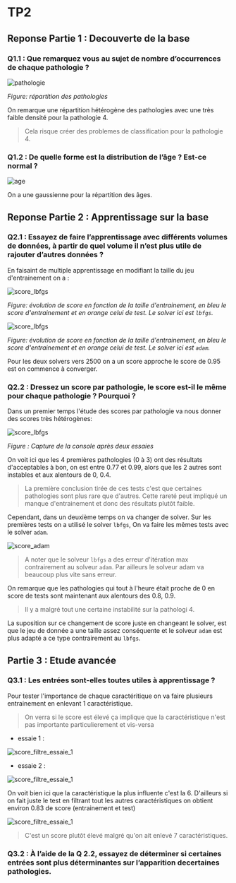 # TP2

## __Reponse Partie 1__ : Decouverte de la base


### __Q1.1__ : Que remarquez vous au sujet de nombre d’occurrences de chaque pathologie ?


 ![pathologie](https://raw.githubusercontent.com/Harcameur/ia_ensam/main/src/tp2/ressources/répartition_pathologie.png)

_Figure: répartition des pathologies_

On remarque une répartition hétérogène des pathologies avec une très faible densité pour la pathologie 4.

> Cela risque créer des problemes de classification pour la pathologie 4. 

### __Q1.2__ : De quelle forme est la distribution de l’âge ? Est-ce normal ?

 ![age](https://raw.githubusercontent.com/Harcameur/ia_ensam/main/src/tp2/ressources/répartition_age.png)

 On a une gaussienne pour la répartition des âges.

## __Reponse Partie 2__ : Apprentissage sur la base 


### __Q2.1__ : Essayez de faire l’apprentissage avec différents volumes de données, à partir de quel volume il n’est plus utile de rajouter d’autres données ?

En faisaint de multiple apprentissage en modifiant la taille du jeu d'entrainement on a :

 ![score_lbfgs](https://raw.githubusercontent.com/Harcameur/ia_ensam/main/src/tp2/ressources/score_evolution_lbfgs.png)

_Figure: évolution de score en fonction de la taille d'entrainement, en bleu le score d'entrainement et en orange celui de test. Le solver ici est `lbfgs`._

 ![score_lbfgs](https://raw.githubusercontent.com/Harcameur/ia_ensam/main/src/tp2/ressources/score_evolution_adam.png)

_Figure: évolution de score en fonction de la taille d'entrainement, en bleu le score d'entrainement et en orange celui de test. Le solver ici est `adam`._

Pour les deux solvers vers 2500 on a un score approche le score de 0.95 est on commence à converger.

### __Q2.2__ : Dressez un score par pathologie, le score est-il le même pour chaque pathologie ? Pourquoi ?

Dans un premier temps l'étude des scores par pathologie va nous donner des scores très hétérogènes:

 ![score_lbfgs](https://raw.githubusercontent.com/Harcameur/ia_ensam/main/src/tp2/ressources/score_comparaison_pathologie_lbfgs.png)

 _Figure : Capture de la console après deux essaies_

 On voit ici que les 4 premières pathologies (0 à 3) ont des résultats d'acceptables à bon, on est entre 0.77 et 0.99, alors que les 2 autres sont instables et aux alentours de 0, 0.4.

 > La première conclusion tirée de ces tests c'est que certaines pathologies sont plus rare que d'autres. Cette rareté peut impliqué un manque d'entrainement et donc des résultats plutôt faible.

 Cependant, dans un deuxième temps on va changer de solver. Sur les premières tests on a utilisé le solver `lbfgs`, On va faire les mêmes tests avec le solver `adam`.

 ![score_adam](https://raw.githubusercontent.com/Harcameur/ia_ensam/main/src/tp2/ressources/score_comparaison_pathologie_adam.png)

> A noter que le solveur `lbfgs` a des erreur d'itération max contrairement au solveur `adam`.
Par ailleurs le solveur adam va beaucoup plus vite sans erreur.

On remarque que les pathologies qui tout à l'heure était proche de 0 en score de tests sont maintenant aux alentours des 0.8, 0.9.

> Il y a malgré tout une certaine instabilité sur la pathologi 4.

La suposition sur ce changement de score juste en changeant le solver, est que le jeu de donnée a une taille assez conséquente et le solveur `adam` est plus adapté a ce type contrairement au `lbfgs`.

## __Partie 3__ : Etude avancée

### __Q3.1__ : Les entrées sont-elles toutes utiles à apprentissage ?

Pour tester l'importance de chaque caractéritique on va faire plusieurs entrainement en enlevant 1 caractéristique.

>On verra si le score est élevé ça implique que la caractéristique n'est pas importante particulierement et vis-versa
 - essaie 1 :
 
 ![score_filtre_essaie_1](https://raw.githubusercontent.com/Harcameur/ia_ensam/main/src/tp2/ressources/score_sans_une_caracteristique_1er_essai.png)
 
 - essaie 2 :

 ![score_filtre_essaie_1](https://raw.githubusercontent.com/Harcameur/ia_ensam/main/src/tp2/ressources/score_sans_une_caracteristique_1er_essai.png)

 On voit bien ici que la caractéristique la plus influente c'est la 6. D'ailleurs si on fait juste le test en filtrant tout les autres caractéristiques on obtient environ 0.83 de score (entrainement et test)

 ![score_filtre_essaie_1](https://raw.githubusercontent.com/Harcameur/ia_ensam/main/src/tp2/ressources/score_avec_juste_la_caractéristique_6.png)
 
 >C'est un score plutôt élevé malgré qu'on ait enlevé 7 caractéristiques.

### __Q3.2__ : À l’aide de la Q 2.2, essayez de déterminer si certaines entrées sont plus déterminantes sur l’apparition decertaines pathologies.
